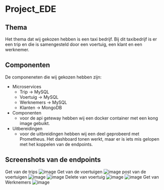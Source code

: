 # Project_EDE
## Thema
Het thema dat wij gekozen hebben is een taxi bedrijf. Bij dit taxibedrijf is er een trip en die is samengesteld door een voertuig, een klant en een werknemer.
## Componenten
De componeneten die wij gekozen hebben zijn:
- Microservices
  - Trip -> MySQL
  - Voertuig -> MySQL
  - Werknemers -> MySQL
  - Klanten -> MongoDB
- Componenten
    - voor de api geteway hebben wij een docker container met een kong image gebuikt.
- Uitbereidingen
  - voor de uitbreidingen hebben wij een deel geprobeerd met Prometheus. Het dashboard tonen werkt, maar er is iets mis gelopen met het koppelen van de endpoints.

## Screenshots van de endpoints
Get van de trips
![image](https://github.com/JoppeDierckx/Project_EDE/assets/91063001/03df8daf-426a-4013-b808-2b77ed77d489)
Get van de voertuigen
![image](https://github.com/JoppeDierckx/Project_EDE/assets/91063001/9e103398-4338-483d-886c-8e70962bf64b)
post van de voertuigen
![image](https://github.com/JoppeDierckx/Project_EDE/assets/91063001/271a239f-a589-45dc-8036-87f41503b21c)
![image](https://github.com/JoppeDierckx/Project_EDE/assets/91063001/eb4a403e-e19a-41a7-bef2-15c6a5890c9e)
Delete van voertuig
![image](https://github.com/JoppeDierckx/Project_EDE/assets/91063001/e7e24134-eb27-4737-abb0-dad678151165)
![image](https://github.com/JoppeDierckx/Project_EDE/assets/91063001/72e1511b-3e1e-4b72-b252-23abad1e1164)
Get van Werknemers
![image](https://github.com/JoppeDierckx/Project_EDE/assets/91063001/01cfee31-357c-4276-b5cd-bdead6c452bb)
